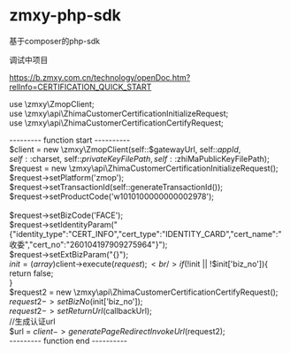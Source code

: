 # zmxy-php-sdk
基于composer的php-sdk

调试中项目

https://b.zmxy.com.cn/technology/openDoc.htm?relInfo=CERTIFICATION_QUICK_START

use \zmxy\ZmopClient;<br/>
use \zmxy\api\ZhimaCustomerCertificationInitializeRequest;<br/>
use \zmxy\api\ZhimaCustomerCertificationCertifyRequest;<br/>

--------- function start ----------  
$client = new \zmxy\ZmopClient(self::$gatewayUrl, self::$appId, self::$charset, self::$privateKeyFilePath, self::$zhiMaPublicKeyFilePath);  
$request = new \zmxy\api\ZhimaCustomerCertificationInitializeRequest();  
$request->setPlatform('zmop');<br/>
$request->setTransactionId(self::generateTransactionId());  
$request->setProductCode('w1010100000000002978');<br/>  
$request->setBizCode('FACE');<br/>
$request->setIdentityParam("{\"identity_type\":\"CERT_INFO\",\"cert_type\":\"IDENTITY_CARD\",\"cert_name\":\"收委\",\"cert_no\":\"260104197909275964\"}");<br/>
$request->setExtBizParam("{}");<br/>
$init = (array)$client->execute($request);<br/>
if(!$init || !$init['biz_no']){<br/>
    return false;<br/>
}<br/>
$request2 = new \zmxy\api\ZhimaCustomerCertificationCertifyRequest();<br/>
$request2->setBizNo($init['biz_no']);<br/>
$request2->setReturnUrl($callbackUrl);  
//生成认证url  
$url = $client->generatePageRedirectInvokeUrl($request2);<br/>
--------- function end ----------
